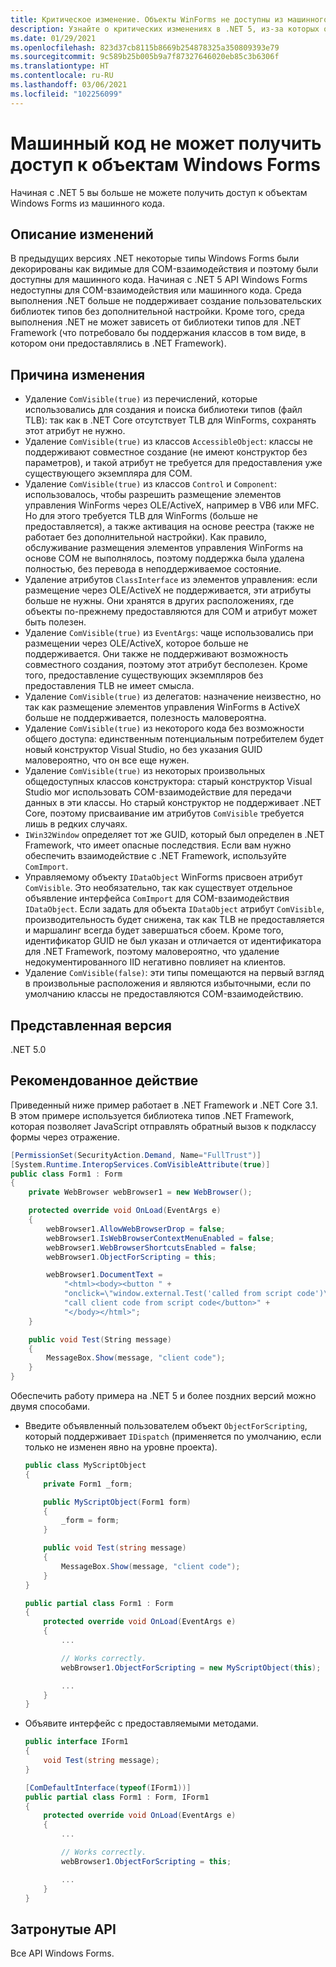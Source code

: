 ```yaml
---
title: Критическое изменение. Объекты WinForms не доступны из машинного кода
description: Узнайте о критических изменениях в .NET 5, из-за которых объекты Windows Forms больше не доступны из машинного кода.
ms.date: 01/29/2021
ms.openlocfilehash: 823d37cb8115b8669b254878325a350809393e79
ms.sourcegitcommit: 9c589b25b005b9a7f87327646020eb85c3b6306f
ms.translationtype: HT
ms.contentlocale: ru-RU
ms.lasthandoff: 03/06/2021
ms.locfileid: "102256099"
---
```

# <a name="native-code-cant-access-windows-forms-objects"></a>Машинный код не может получить доступ к объектам Windows Forms

Начиная с .NET 5 вы больше не можете получить доступ к объектам Windows Forms из машинного кода.

## <a name="change-description"></a>Описание изменений

В предыдущих версиях .NET некоторые типы Windows Forms были декорированы как видимые для COM-взаимодействия и поэтому были доступны для машинного кода. Начиная с .NET 5 API Windows Forms недоступны для COM-взаимодействия или машинного кода. Среда выполнения .NET больше не поддерживает создание пользовательских библиотек типов без дополнительной настройки. Кроме того, среда выполнения .NET не может зависеть от библиотеки типов для .NET Framework (что потребовало бы поддержания классов в том виде, в котором они предоставлялись в .NET Framework).

## <a name="reason-for-change"></a>Причина изменения

- Удаление `ComVisible(true)` из перечислений, которые использовались для создания и поиска библиотеки типов (файл TLB): так как в .NET Core отсутствует TLB для WinForms, сохранять этот атрибут не нужно.
- Удаление `ComVisible(true)` из классов `AccessibleObject`: классы не поддерживают совместное создание (не имеют конструктор без параметров), и такой атрибут не требуется для предоставления уже существующего экземпляра для COM.
- Удаление `ComVisible(true)` из классов `Control` и `Component`: использовалось, чтобы разрешить размещение элементов управления WinForms через OLE/ActiveX, например в VB6 или MFC. Но для этого требуется TLB для WinForms (больше не предоставляется), а также активация на основе реестра (также не работает без дополнительной настройки). Как правило, обслуживание размещения элементов управления WinForms на основе COM не выполнялось, поэтому поддержка была удалена полностью, без перевода в неподдерживаемое состояние.
- Удаление атрибутов `ClassInterface` из элементов управления: если размещение через OLE/ActiveX не поддерживается, эти атрибуты больше не нужны. Они хранятся в других расположениях, где объекты по-прежнему предоставляются для COM и атрибут может быть полезен.
- Удаление `ComVisible(true)` из `EventArgs`: чаще использовались при размещении через OLE/ActiveX, которое больше не поддерживается. Они также не поддерживают возможность совместного создания, поэтому этот атрибут бесполезен. Кроме того, предоставление существующих экземпляров без предоставления TLB не имеет смысла.
- Удаление `ComVisible(true)` из делегатов: назначение неизвестно, но так как размещение элементов управления WinForms в ActiveX больше не поддерживается, полезность маловероятна.
- Удаление `ComVisible(true)` из некоторого кода без возможности общего доступа: единственным потенциальным потребителем будет новый конструктор Visual Studio, но без указания GUID маловероятно, что он все еще нужен.
- Удаление `ComVisible(true)` из некоторых произвольных общедоступных классов конструктора: старый конструктор Visual Studio мог использовать COM-взаимодействие для передачи данных в эти классы. Но старый конструктор не поддерживает .NET Core, поэтому присваивание им атрибутов `ComVisible` требуется лишь в редких случаях.
- `IWin32Window` определяет тот же GUID, который был определен в .NET Framework, что имеет опасные последствия. Если вам нужно обеспечить взаимодействие с .NET Framework, используйте `ComImport`.
- Управляемому объекту `IDataObject` WinForms присвоен атрибут `ComVisible`. Это необязательно, так как существует отдельное объявление интерфейса `ComImport` для COM-взаимодействия `IDataObject`. Если задать для объекта `IDataObject` атрибут `ComVisible`, производительность будет снижена, так как TLB не предоставляется и маршалинг всегда будет завершаться сбоем. Кроме того, идентификатор GUID не был указан и отличается от идентификатора для .NET Framework, поэтому маловероятно, что удаление недокументированного IID негативно повлияет на клиентов.
- Удаление `ComVisible(false)`: эти типы помещаются на первый взгляд в произвольные расположения и являются избыточными, если по умолчанию классы не предоставляются COM-взаимодействию.

## <a name="version-introduced"></a>Представленная версия

.NET 5.0

## <a name="recommended-action"></a>Рекомендованное действие

Приведенный ниже пример работает в .NET Framework и .NET Core 3.1. В этом примере используется библиотека типов .NET Framework, которая позволяет JavaScript отправлять обратный вызов к подклассу формы через отражение.

```cs
[PermissionSet(SecurityAction.Demand, Name="FullTrust")]
[System.Runtime.InteropServices.ComVisibleAttribute(true)]
public class Form1 : Form
{
    private WebBrowser webBrowser1 = new WebBrowser();

    protected override void OnLoad(EventArgs e)
    {
        webBrowser1.AllowWebBrowserDrop = false;
        webBrowser1.IsWebBrowserContextMenuEnabled = false;
        webBrowser1.WebBrowserShortcutsEnabled = false;
        webBrowser1.ObjectForScripting = this;

        webBrowser1.DocumentText =
            "<html><body><button " +
            "onclick=\"window.external.Test('called from script code')\">" +
            "call client code from script code</button>" +
            "</body></html>";
    }

    public void Test(String message)
    {
        MessageBox.Show(message, "client code");
    }
}
```

Обеспечить работу примера на .NET 5 и более поздних версий можно двумя способами.

- Введите объявленный пользователем объект `ObjectForScripting`, который поддерживает `IDispatch` (применяется по умолчанию, если только не изменен явно на уровне проекта).

  ```cs
  public class MyScriptObject
  {
      private Form1 _form;

      public MyScriptObject(Form1 form)
      {
          _form = form;
      }

      public void Test(string message)
      {
          MessageBox.Show(message, "client code");
      }
  }

  public partial class Form1 : Form
  {
      protected override void OnLoad(EventArgs e)
      {
          ...

          // Works correctly.
          webBrowser1.ObjectForScripting = new MyScriptObject(this);

          ...
      }
  }
  ```

- Объявите интерфейс с предоставляемыми методами.

  ```cs
  public interface IForm1
  {
      void Test(string message);
  }

  [ComDefaultInterface(typeof(IForm1))]
  public partial class Form1 : Form, IForm1
  {
      protected override void OnLoad(EventArgs e)
      {
          ...

          // Works correctly.
          webBrowser1.ObjectForScripting = this;

          ...
      }
  }
  ```

## <a name="affected-apis"></a>Затронутые API

Все API Windows Forms.

<!--

### Category

- Windows Forms

-->
